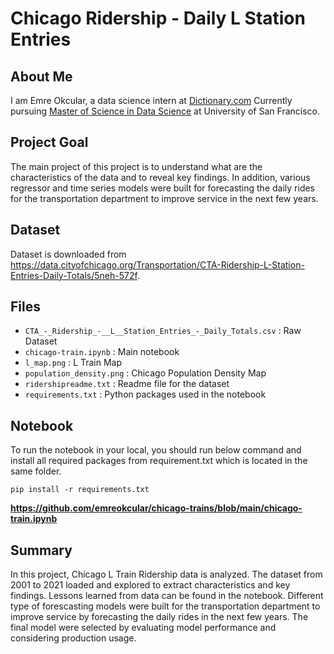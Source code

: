 # Chicago Ridership - Daily L Station Entries

## About Me

I am Emre Okcular, a data science intern at [Dictionary.com](https://www.dictionary.com/) Currently pursuing [Master of Science in Data Science](https://www.usfca.edu/arts-sciences/graduate-programs/data-science) at University of San Francisco.

## Project Goal

The main project of this project is to understand what are the characteristics of the data and to reveal key findings. In addition, various regressor and time series models were built for forecasting the daily rides for the transportation department to improve service in the next few years.

## Dataset

Dataset is downloaded from https://data.cityofchicago.org/Transportation/CTA-Ridership-L-Station-Entries-Daily-Totals/5neh-572f.

## Files

* ```CTA_-_Ridership_-__L__Station_Entries_-_Daily_Totals.csv``` : Raw Dataset
* ```chicago-train.ipynb``` : Main notebook
* ```l_map.png``` : L Train Map
* ```population_density.png``` : Chicago Population Density Map
* ```ridershipreadme.txt``` : Readme file for the dataset
* ```requirements.txt``` : Python packages used in the notebook

## Notebook

To run the notebook in your local, you should run below command and install all required packages from requirement.txt which is located in the same folder.

```pip install -r requirements.txt```

**https://github.com/emreokcular/chicago-trains/blob/main/chicago-train.ipynb**

## Summary

In this project, Chicago L Train Ridership data is analyzed. The dataset from 2001 to 2021 loaded and explored to extract characteristics and key findings. Lessons learned from data can be found in the notebook. Different type of forescasting models were built for the transportation department to improve service by forecasting the daily rides in the next few years. The final model were selected by evaluating model performance and considering production usage.